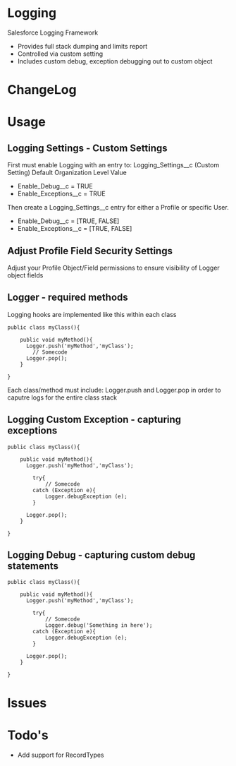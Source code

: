 # Logging

Salesforce Logging Framework

- Provides full stack dumping and limits report
- Controlled via custom setting
- Includes custom debug, exception debugging out to custom object  


# ChangeLog

# Usage

## Logging Settings - Custom Settings
First must enable Logging with an entry to:  Logging_Settings__c (Custom Setting)
Default Organization Level Value
* Enable_Debug__c = TRUE
* Enable_Exceptions__c = TRUE

Then create a Logging_Settings__c entry for either a Profile or specific User.
* Enable_Debug__c = [TRUE, FALSE]
* Enable_Exceptions__c = [TRUE, FALSE]

## Adjust Profile Field Security Settings
Adjust your Profile Object/Field permissions to ensure visibility of Logger object fields 

## Logger - required methods
Logging hooks are implemented like this within each class

```
public class myClass(){

    public void myMethod(){
      Logger.push('myMethod','myClass');
        // Somecode
      Logger.pop();
    }

}
```
Each class/method must include: Logger.push and Logger.pop in order to caputre logs for the entire class stack

## Logging Custom Exception - capturing exceptions

```
public class myClass(){

    public void myMethod(){
      Logger.push('myMethod','myClass');

        try{
            // Somecode
        catch (Exception e){
            Logger.debugException (e);
        }
        
      Logger.pop();
    }

}
```

## Logging Debug  - capturing custom debug statements

```
public class myClass(){

    public void myMethod(){
      Logger.push('myMethod','myClass');

        try{
            // Somecode
            Logger.debug('Something in here');
        catch (Exception e){
            Logger.debugException (e);
        }
        
      Logger.pop();
    }

}
```



# Issues

# Todo's
- Add support for RecordTypes
